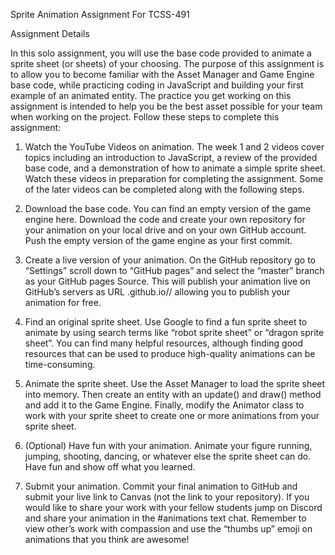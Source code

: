 Sprite Animation Assignment For TCSS-491

Assignment Details

In this solo assignment, you will use the base code provided to animate a sprite sheet (or sheets) of your
choosing. The purpose of this assignment is to allow you to become familiar with the Asset Manager and
Game Engine base code, while practicing coding in JavaScript and building your first example of an
animated entity. The practice you get working on this assignment is intended to help you be the best asset
possible for your team when working on the project. Follow these steps to complete this assignment:

1. Watch the YouTube Videos on animation. The week 1 and 2 videos cover topics including an
introduction to JavaScript, a review of the provided base code, and a demonstration of how to
animate a simple sprite sheet. Watch these videos in preparation for completing the assignment.
Some of the later videos can be completed along with the following steps.

2. Download the base code. You can find an empty version of the game engine here. Download
the code and create your own repository for your animation on your local drive and on your own
GitHub account. Push the empty version of the game engine as your first commit.

3. Create a live version of your animation. On the GitHub repository go to “Settings” scroll down
to “GitHub pages” and select the “master” branch as your GitHub pages Source. This will
publish your animation live on GitHub’s servers as URL <user>.github.io/<repo>/ allowing you
to publish your animation for free.

4. Find an original sprite sheet. Use Google to find a fun sprite sheet to animate by using search
terms like “robot sprite sheet” or “dragon sprite sheet”. You can find many helpful resources,
although finding good resources that can be used to produce high-quality animations can be time-consuming.

5. Animate the sprite sheet. Use the Asset Manager to load the sprite sheet into memory. Then
create an entity with an update() and draw() method and add it to the Game Engine. Finally,
modify the Animator class to work with your sprite sheet to create one or more animations from
your sprite sheet.

6. (Optional) Have fun with your animation. Animate your figure running, jumping, shooting,
dancing, or whatever else the sprite sheet can do. Have fun and show off what you learned.

7. Submit your animation. Commit your final animation to GitHub and submit your live link to
Canvas (not the link to your repository). If you would like to share your work with your fellow
students jump on Discord and share your animation in the #animations text chat. Remember to
view other’s work with compassion and use the “thumbs up” emoji on animations that you think
are awesome!
